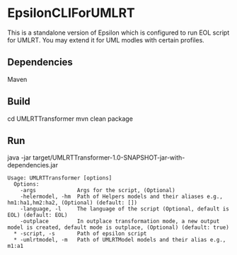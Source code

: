 # EpsilonCLIForUMLRT

This  is a standalone version of Epsilon which is configured to run EOL script for UMLRT.
You may extend it for UML modles with certain profiles.

## Dependencies
Maven


## Build
cd UMLRTTransformer
mvn clean package 

## Run
java -jar target/UMLRTTransformer-1.0-SNAPSHOT-jar-with-dependencies.jar

```
Usage: UMLRTTransformer [options]
  Options:
    -args             Args for the script, (Optional)
    -helermodel, -hm  Path of Helpers models and their aliases e.g., hm1:ha1,hm2:ha2, (Optional) (default: [])
    -language, -l     The language of the script (Optional, default is EOL) (default: EOL)
    -outplace         In outplace transformation mode, a new output model is created, default mode is outplace, (Optional) (default: true)
  * -script, -s       Path of epsilon script
  * -umlrtmodel, -m   Path of UMLRTModel models and their alias e.g., m1:a1
  ```
